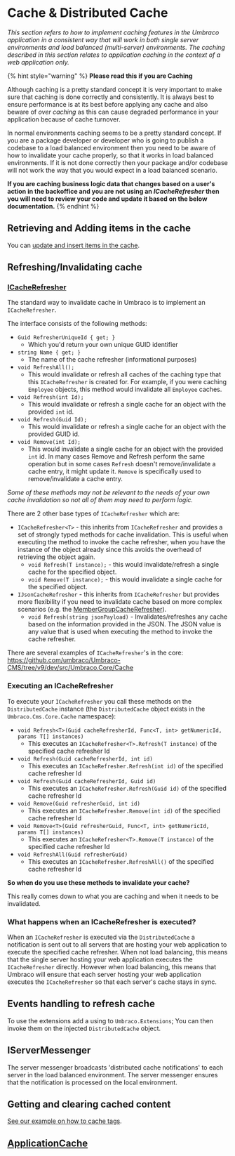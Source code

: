 # Cache & Distributed Cache

_This section refers to how to implement caching features in the Umbraco application in a consistent way that will work in both single server environments and load balanced (multi-server) environments. The caching described in this section relates to application caching in the context of a web application only._

{% hint style="warning" %} **Please read this if you are Caching**

Although caching is a pretty standard concept it is very important to make sure that caching is done correctly and consistently. It is always best to ensure performance is at its best before applying any cache and also beware of _over caching_ as this can cause degraded performance in your application because of cache turnover.

In normal environments caching seems to be a pretty standard concept. If you are a package developer or developer who is going to publish a codebase to a load balanced environment then you need to be aware of how to invalidate your cache properly, so that it works in load balanced environments. If it is not done correctly then your package and/or codebase will not work the way that you would expect in a load balanced scenario.

**If you are caching business logic data that changes based on a user's action in the backoffice and you are not using an **_**ICacheRefresher**_** then you will need to review your code and update it based on the below documentation.** 
{% endhint %}

## Retrieving and Adding items in the cache

You can [update and insert items in the cache](updating-cache.md).

## Refreshing/Invalidating cache

### [ICacheRefresher](icacherefresher.md)

The standard way to invalidate cache in Umbraco is to implement an `ICacheRefresher`.

The interface consists of the following methods:

* `Guid RefresherUniqueId { get; }`
  * Which you'd return your own unique GUID identifier
* `string Name { get; }`
  * The name of the cache refresher (informational purposes)
* `void RefreshAll();`
  * This would invalidate or refresh all caches of the caching type that this `ICacheRefresher` is created for. For example, if you were caching `Employee` objects, this method would invalidate all `Employee` caches.
* `void Refresh(int Id);`
  * This would invalidate or refresh a single cache for an object with the provided `int` id.
* `void Refresh(Guid Id);`
  * This would invalidate or refresh a single cache for an object with the provided GUID id.
* `void Remove(int Id);`
  * This would invalidate a single cache for an object with the provided `int` id. In many cases Remove and Refresh perform the same operation but in some cases `Refresh` doesn't remove/invalidate a cache entry, it might update it. `Remove` is specifically used to remove/invalidate a cache entry.

_Some of these methods may not be relevant to the needs of your own cache invalidation so not all of them may need to perform logic._

There are 2 other base types of `ICacheRefresher` which are:

* `ICacheRefresher<T>` - this inherits from `ICacheRefresher` and provides a set of strongly typed methods for cache invalidation. This is useful when executing the method to invoke the cache refresher, when you have the instance of the object already since this avoids the overhead of retrieving the object again.
  * `void Refresh(T instance);` - this would invalidate/refresh a single cache for the specified object.
  * `void Remove(T instance);` - this would invalidate a single cache for the specified object.
* `IJsonCacheRefresher` - this inherits from `ICacheRefresher` but provides more flexibility if you need to invalidate cache based on more complex scenarios (e.g. the [MemberGroupCacheRefresher](https://github.com/umbraco/Umbraco-CMS/blob/v9/contrib/src/Umbraco.Core/Cache/MemberGroupCacheRefresher.cs)).
  * `void Refresh(string jsonPayload)` - Invalidates/refreshes any cache based on the information provided in the JSON. The JSON value is any value that is used when executing the method to invoke the cache refresher.

There are several examples of `ICacheRefresher`'s in the core: https://github.com/umbraco/Umbraco-CMS/tree/v9/dev/src/Umbraco.Core/Cache

### Executing an ICacheRefresher

To execute your `ICacheRefresher` you call these methods on the `DistributedCache` instance (the `DistributedCache` object exists in the `Umbraco.Cms.Core.Cache` namespace):

* `void Refresh<T>(Guid cacheRefresherId, Func<T, int> getNumericId, params T[] instances)`
  * This executes an `ICacheRefresher<T>.Refresh(T instance)` of the specified cache refresher Id
* `void Refresh(Guid cacheRefresherId, int id)`
  * This executes an `ICacheRefresher.Refresh(int id)` of the specified cache refresher Id
* `void Refresh(Guid cacheRefresherId, Guid id)`
  * This executes an `ICacheRefresher.Refresh(Guid id)` of the specified cache refresher Id
* `void Remove(Guid refresherGuid, int id)`
  * This executes an `ICacheRefresher.Remove(int id)` of the specified cache refresher Id
* `void Remove<T>(Guid refresherGuid, Func<T, int> getNumericId, params T[] instances)`
  * This executes an `ICacheRefresher<T>.Remove(T instance)` of the specified cache refresher Id
* `void RefreshAll(Guid refresherGuid)`
  * This executes an `ICacheRefresher.RefreshAll()` of the specified cache refresher Id

**So when do you use these methods to invalidate your cache?**

This really comes down to what you are caching and when it needs to be invalidated.

### What happens when an ICacheRefresher is executed?

When an `ICacheRefresher` is executed via the `DistributedCache` a notification is sent out to all servers that are hosting your web application to execute the specified cache refresher. When not load balancing, this means that the single server hosting your web application executes the `ICacheRefresher` directly. However when load balancing, this means that Umbraco will ensure that each server hosting your web application executes the `ICacheRefresher` so that each server's cache stays in sync.

## Events handling to refresh cache

To use the extensions add a using to `Umbraco.Extensions`; You can then invoke them on the injected `DistributedCache` object.

## IServerMessenger

The server messenger broadcasts 'distributed cache notifications' to each server in the load balanced environment. The server messenger ensures that the notification is processed on the local environment.

## Getting and clearing cached content

[See our example on how to cache tags](examples/tags.md).

## [ApplicationCache](application-cache.md)
